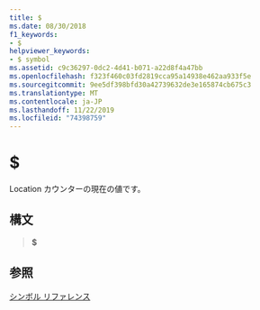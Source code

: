 ```yaml
---
title: $
ms.date: 08/30/2018
f1_keywords:
- $
helpviewer_keywords:
- $ symbol
ms.assetid: c9c36297-0dc2-4d41-b071-a22d8f4a47bb
ms.openlocfilehash: f323f460c03fd2819cca95a14938e462aa933f5e
ms.sourcegitcommit: 9ee5df398bfd30a42739632de3e165874cb675c3
ms.translationtype: MT
ms.contentlocale: ja-JP
ms.lasthandoff: 11/22/2019
ms.locfileid: "74398759"
---
```

# <a name=""></a>$

Location カウンターの現在の値です。

## <a name="syntax"></a>構文

> **$**

## <a name="see-also"></a>参照

[シンボル リファレンス](../../assembler/masm/symbols-reference.md)
